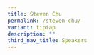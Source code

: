 ```yaml
---
title: Steven Chu
permalink: /steven-chu/
variant: tiptap
description: ""
third_nav_title: Speakers
---
```

